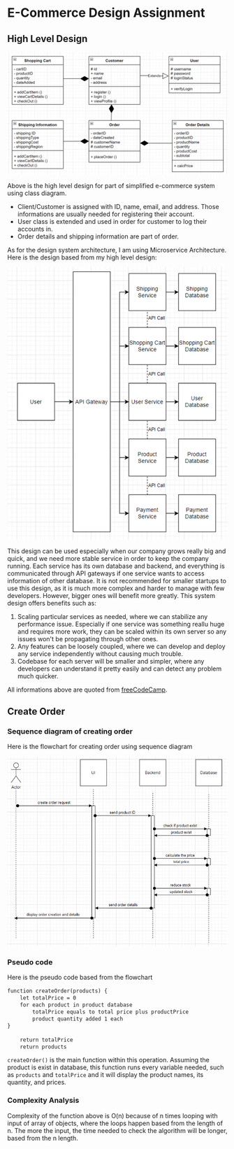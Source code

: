 # E-Commerce Design Assignment

## High Level Design

![High Level Design](./assets/high-level.png)

Above is the high level design for part of simplified e-commerce system using class diagram.

- Client/Customer is assigned with ID, name, email, and address. Those informations are usually needed for registering their account.
- User class is extended and used in order for customer to log their accounts in.
- Order details and shipping information are part of order.

As for the design system architecture, I am using Microservice Architecture. Here is the design based from my high level design:

![Microservice Architecture](./assets/microservice.png)

This design can be used especially when our company grows really big and quick, and we need more stable service in order to keep the company running. Each service has its own database and backend, and everything is communicated through API gateways if one service wants to access information of other database. It is not recommended for smaller startups to use this design, as it is much more complex and harder to manage with few developers. However, bigger ones will benefit more greatly.
This system design offers benefits such as:

1. Scaling particular services as needed, where we can stabilize any performance issue. Especially if one service was something reallu huge and requires more work, they can be scaled within its own server so any issues won't be propagating through other ones.
2. Any features can be loosely coupled, where we can develop and deploy any service independently without causing much trouble.
3. Codebase for each server will be smaller and simpler, where any developers can understand it pretty easily and can detect any problem much quicker.

All informations above are quoted from [freeCodeCamp](https://www.freecodecamp.org/news/an-introduction-to-software-architecture-patterns/#microservices-architecture).

## Create Order

### Sequence diagram of creating order

Here is the flowchart for creating order using sequence diagram

![Create Order](./assets/create-order.png)

### Pseudo code

Here is the pseudo code based from the flowchart

```pseudocode
function createOrder(products) {
    let totalPrice = 0
    for each product in product database
        totalPrice equals to total price plus productPrice
        product quantity added 1 each
}

    return totalPrice
    return products
```

`createOrder()` is the main function within this operation. Assuming the product is exist in database, this function runs every variable needed, such as `products` and `totalPrice` and it will display the product names, its quantity, and prices.

### Complexity Analysis

Complexity of the function above is O(n) because of n times looping with input of array of objects, where the loops happen based from the length of n. The more the input, the time needed to check the algorithm will be longer, based from the n length.
